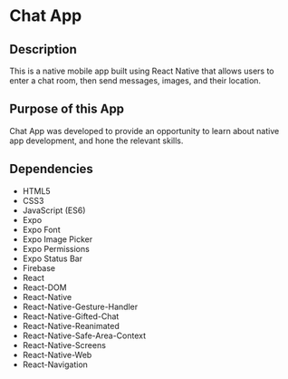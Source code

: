# Chat App

## Description

This is a native mobile app built using React Native that allows users to enter a chat room, then send messages, images, and their location.

## Purpose of this App

Chat App was developed to provide an opportunity to learn about native app development, and hone the relevant skills.

## Dependencies

- HTML5
- CSS3
- JavaScript (ES6)
- Expo
- Expo Font
- Expo Image Picker
- Expo Permissions
- Expo Status Bar
- Firebase
- React
- React-DOM
- React-Native
- React-Native-Gesture-Handler
- React-Native-Gifted-Chat
- React-Native-Reanimated
- React-Native-Safe-Area-Context
- React-Native-Screens
- React-Native-Web
- React-Navigation